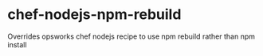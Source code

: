 chef-nodejs-npm-rebuild
=======================

Overrides opsworks chef nodejs recipe to use npm rebuild rather than npm install
